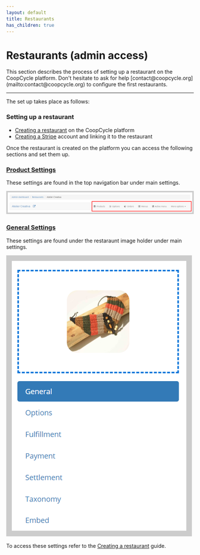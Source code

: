 ```yaml
---
layout: default
title: Restaurants
has_children: true
---
```


# Restaurants (admin access)

<div class="alert mt-3 alert-info" role="alert">
This section describes the process of setting up a restaurant on the CoopCycle platform. Don't hesitate to ask for help [contact@coopcycle.org](mailto:contact@coopcycle.org) to configure the first restaurants.
</div>

---

The set up takes place as follows:

### Setting up a restaurant
- [Creating a restaurant](restaurants/creating-a-restaurant.md) on the CoopCycle platform
- [Creating a Stripe](restaurants/creating-a-Stripe-account.md) account and linking it to the restaurant

Once the restaurant is created on the platform you can access the following sections and set them up.

### [Product Settings](restaurants/product-settings.md)

These settings are found in the top navigation bar under main settings.

![](/assets/images/productsettings.png)

### [General Settings](restaurants/general-settings.md)

These settings are found under the restaraunt image holder under main settings.

![](/assets/images/generalsettingsresto.png)

To access these settings refer to the [Creating a restaurant](restaurants/creating-a-restaurant.md) guide.

